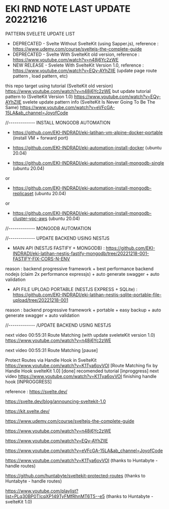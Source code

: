 # EKI RND NOTE LAST UPDATE 20221216

PATTERN SVELETE UPDATE LIST
- DEPRECATED - Svelte Without SvelteKit (using Sapper.js), reference : https://www.udemy.com/course/sveltejs-the-complete-guide
- DEPRECATED - Svelte With SvelteKit old version, reference : https://www.youtube.com/watch?v=n48j6Yc2zWE
- NEW RELEASE - Svelete With SvelteKit Version 1.0, reference : https://www.youtube.com/watch?v=EQy-AYhZIlE  (update page route pattern , load pattern, etc)


this repo target using tutorial (SvelteKit old version) https://www.youtube.com/watch?v=n48j6Yc2zWE 
but update tutorial pattern to (SvelteKit Version 1.0) https://www.youtube.com/watch?v=EQy-AYhZIlE
svelete update pattern info (SvelteKit Is Never Going To Be The Same) https://www.youtube.com/watch?v=eVFcGA-15LA&ab_channel=JoyofCode


//------------- INSTALL MONGODB AUTOMATION

- https://github.com/EKI-INDRADI/eki-latihan-vm-alpine-docker-portable (install VM + forward port)

- https://github.com/EKI-INDRADI/eki-automation-install-docker (ubuntu 20.04)



- https://github.com/EKI-INDRADI/eki-automation-install-mongodb-single (ubuntu 20.04)

or

- https://github.com/EKI-INDRADI/eki-automation-install-mongodb-replicaset (ubuntu 20.04)

or

- https://github.com/EKI-INDRADI/eki-automation-install-mongodb-cluster-vpc-aws (ubuntu 20.04)


//------------- MONGODB AUTOMATION


//------------- UPDATE BACKEND USING NESTJS

- MAIN API (NESTJS FASTIFY + MONGODB) : https://github.com/EKI-INDRADI/eki-latihan-nestjs-fastify-mongodb/tree/20221218-001-FASTIFY-FIX-CORS-N-ENV

reason : backend progressive framework + best performance backend nodejs (claim 2x performance expressjs) + auto generate swagger + auto validation


- API FILE UPLOAD PORTABLE (NESTJS EXPRESS + SQLite) : https://github.com/EKI-INDRADI/eki-latihan-nestjs-sqlite-portable-file-upload/tree/20221218-001

reason : backend progressive framework + portable + easy backup + auto generate swagger + auto validation

//------------- /UPDATE BACKEND USING NESTJS



next video 00:55:31 Route Matching   (with update sveleteKit version 1.0) https://www.youtube.com/watch?v=n48j6Yc2zWE


next video 00:55:31 Route Matching [pause]

Protect Routes via Handle Hook in SvelteKit https://www.youtube.com/watch?v=K1Tya6ovVOI [Route Matching fix by Handle Hook svelteKit 1.0] [done]
recomended tutorial [inproggress]
next video https://www.youtube.com/watch?v=K1Tya6ovVOI finishing handle hook [INPROGGRESS]




reference : 
https://svelte.dev/

https://svelte.dev/blog/announcing-sveltekit-1.0

https://kit.svelte.dev/

https://www.udemy.com/course/sveltejs-the-complete-guide

https://www.youtube.com/watch?v=n48j6Yc2zWE

https://www.youtube.com/watch?v=EQy-AYhZIlE

https://www.youtube.com/watch?v=eVFcGA-15LA&ab_channel=JoyofCode

https://www.youtube.com/watch?v=K1Tya6ovVOI (thanks to Huntabyte - handle routes)

https://github.com/huntabyte/sveltekit-protected-routes (thanks to Huntabyte - handle routes)

https://www.youtube.com/playlist?list=PLq30BP0TIcqXP149TyFMfRhnMT6T5--e5 (thanks to Huntabyte - svelteKit 1.0)